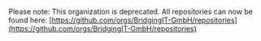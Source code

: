 Please note: This organization is deprecated. All repositories can now be found here: [https://github.com/orgs/BridgingIT-GmbH/repositories](https://github.com/orgs/BridgingIT-GmbH/repositories)
